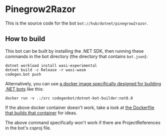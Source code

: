 # Pinegrow2Razor

This is the source code for the bot `bot://hub/dotnet/pinegrow2razor`.

## How to build

This bot can be built by installing the .NET SDK, then running these commands in the bot directory (the directory that contains `bot.json`):

```shell
dotnet workload install wasi-experimental
dotnet build -c Release -r wasi-wasm
codegen.bot push
```

Alternatively, you can use [a docker image specifically designed for building .NET bots](https://hub.docker.com/r/codegenbot/dotnet-bot-builder) like this:

```shell
docker run -v .:/src codegenbot/dotnet-bot-builder:net8.0
```

If the above docker container doesn't work, take a look at [the Dockerfile that builds that container](https://github.com/Codegen-Bot/dotnet-sdk/blob/master/CodegenBot.Builder/Dockerfile) for ideas.

The above command specifically won't work if there are ProjectReferences in the bot's csproj file.
